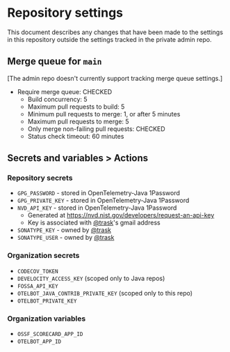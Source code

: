 # Repository settings

This document describes any changes that have been made to the
settings in this repository outside the settings tracked in the
private admin repo.

## Merge queue for `main`

[The admin repo doesn't currently support tracking merge queue settings.]

- Require merge queue: CHECKED
  - Build concurrency: 5
  - Maximum pull requests to build: 5
  - Minimum pull requests to merge: 1, or after 5 minutes
  - Maximum pull requests to merge: 5
  - Only merge non-failing pull requests: CHECKED
  - Status check timeout: 60 minutes

## Secrets and variables > Actions

### Repository secrets

- `GPG_PASSWORD` - stored in OpenTelemetry-Java 1Password
- `GPG_PRIVATE_KEY` - stored in OpenTelemetry-Java 1Password
- `NVD_API_KEY` - stored in OpenTelemetry-Java 1Password
  - Generated at https://nvd.nist.gov/developers/request-an-api-key
  - Key is associated with [@trask](https://github.com/trask)'s gmail address
- `SONATYPE_KEY` - owned by [@trask](https://github.com/trask)
- `SONATYPE_USER` - owned by [@trask](https://github.com/trask)

### Organization secrets

- `CODECOV_TOKEN`
- `DEVELOCITY_ACCESS_KEY` (scoped only to Java repos)
- `FOSSA_API_KEY`
- `OTELBOT_JAVA_CONTRIB_PRIVATE_KEY` (scoped only to this repo)
- `OTELBOT_PRIVATE_KEY`

### Organization variables

- `OSSF_SCORECARD_APP_ID`
- `OTELBOT_APP_ID`
